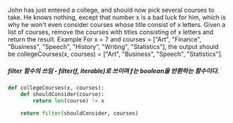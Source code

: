 John has just entered a college, and should now pick several courses to take. He knows nothing, except that number x is a bad luck for him, which is why he won't even consider courses whose title consist of x letters.
Given a list of courses, remove the courses with titles consisting of x letters and return the result.
Example
For x = 7 and
courses = ["Art", "Finance", "Business", "Speech", "History", "Writing", "Statistics"],
the output should be
collegeCourses(x, courses) = ["Art", "Business", "Speech", "Statistics"].

##### filter 함수의 쓰임 - filter(f, iterable)로 쓰이며 f는 boolean을 반환하는 함수이다.

```python
def collegeCourses(x, courses):
    def shouldConsider(course):
        return len(course) != x

    return filter(shouldConsider, courses)
```

